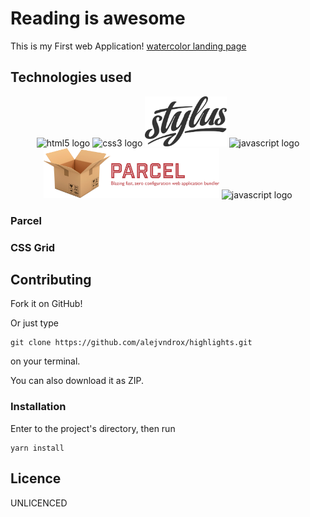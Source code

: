 # Reading is awesome
This is my First web Application! [watercolor landing page](https://github.com/alejvndrox/landing-page-watercolor)

## Technologies used
<div align="center">
<img src="https://upload.wikimedia.org/wikipedia/commons/6/61/HTML5_logo_and_wordmark.svg" width="auto" height="80px" alt="html5 logo" />
<img src="https://upload.wikimedia.org/wikipedia/commons/3/3d/CSS.3.svg" width="auto" height="80px" alt="css3 logo" />
<img src="./assets/img/logos/stylus-logo.svg" width="auto" height="80px" alt="sass logo" />
<img src="https://upload.wikimedia.org/wikipedia/commons/9/99/Unofficial_JavaScript_logo_2.svg" width="auto" height="80px" alt="javascript logo" />
<img src="./assets/img/logos/parcel-logo.png" width="auto" height="80px" alt="webpack logo" />
<img src="https://travis-ci.com/images/logos/TravisCI-Full-Color.png" width="auto" height="80px" alt="javascript logo" />
</div>

### Parcel

### CSS Grid

## Contributing

Fork it on GitHub!

Or just type
```
git clone https://github.com/alejvndrox/highlights.git
```
on your terminal.

You can also download it as ZIP.

### Installation

Enter to the project's directory, then run
```
yarn install
```

## Licence
UNLICENCED
